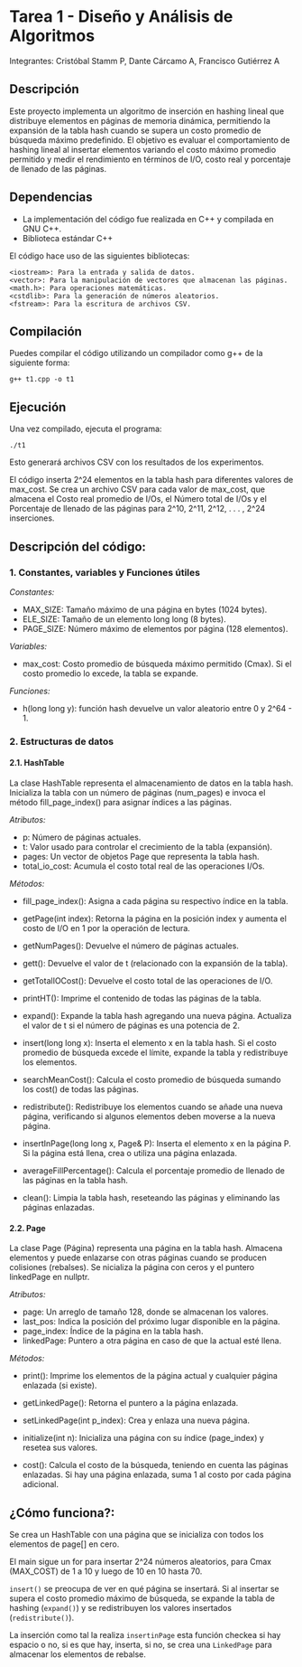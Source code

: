 # Tarea 1 - Diseño y Análisis de Algoritmos

Integrantes: Cristóbal Stamm P, Dante Cárcamo A, Francisco Gutiérrez A

## Descripción

Este proyecto implementa un algoritmo de inserción en hashing lineal que distribuye elementos en páginas de memoria dinámica, permitiendo la expansión de la tabla hash cuando se supera un costo promedio de búsqueda máximo predefinido. El objetivo es evaluar el comportamiento de  hashing lineal al insertar elementos variando el costo máximo promedio permitido y medir el rendimiento en términos de I/O, costo real y porcentaje de llenado de las páginas.

## Dependencias

- La implementación del código fue realizada en C++ y compilada en GNU C++.
- Biblioteca estándar C++

El código hace uso de las siguientes bibliotecas:

    <iostream>: Para la entrada y salida de datos.
    <vector>: Para la manipulación de vectores que almacenan las páginas.
    <math.h>: Para operaciones matemáticas.
    <cstdlib>: Para la generación de números aleatorios.
    <fstream>: Para la escritura de archivos CSV.

## Compilación

Puedes compilar el código utilizando un compilador como g++ de la siguiente forma:

```
g++ t1.cpp -o t1
```

## Ejecución

Una vez compilado, ejecuta el programa:

```
./t1
```

Esto generará archivos CSV con los resultados de los experimentos. 

El código inserta 2^24 elementos en la tabla hash para diferentes valores de max_cost. Se crea un archivo CSV para cada valor de max_cost, que almacena el Costo real promedio de I/Os, el Número total de I/Os y el Porcentaje de llenado de las páginas para 2^10, 2^11, 2^12, . . . , 2^24 inserciones.

## Descripción del código:

### 1. Constantes, variables y Funciones útiles

*Constantes:*

- MAX_SIZE: Tamaño máximo de una página en bytes (1024 bytes).
- ELE_SIZE: Tamaño de un elemento long long (8 bytes).
- PAGE_SIZE: Número máximo de elementos por página (128 elementos).

*Variables:*

- max_cost: Costo promedio de búsqueda máximo permitido (Cmax). Si el costo promedio lo excede, la tabla se expande.

*Funciones:*

- h(long long y): función hash devuelve un valor aleatorio entre 0 y 2^64 - 1.


### 2. Estructuras de datos

#### 2.1. HashTable

La clase HashTable representa el almacenamiento de datos en la tabla hash. Inicializa la tabla con un número de páginas (num_pages) e invoca el método fill_page_index() para asignar índices a las páginas.

*Atributos:*

- p: Número de páginas actuales.
- t: Valor usado para controlar el crecimiento de la tabla (expansión).
- pages: Un vector de objetos Page que representa la tabla hash.
- total_io_cost: Acumula el costo total real de las operaciones I/Os.

*Métodos:*
- fill_page_index(): Asigna a cada página su respectivo índice en la tabla.

- getPage(int index): Retorna la página en la posición index y aumenta el costo de I/O en 1 por la operación de lectura.

- getNumPages(): Devuelve el número de páginas actuales.

- gett(): Devuelve el valor de t (relacionado con la expansión de la tabla).

- getTotalIOCost(): Devuelve el costo total de las operaciones de I/O.

- printHT(): Imprime el contenido de todas las páginas de la tabla.

- expand(): Expande la tabla hash agregando una nueva página. Actualiza el valor de t si el número de páginas es una potencia de 2.

- insert(long long x): Inserta el elemento x en la tabla hash. Si el costo promedio de búsqueda excede el límite, expande la tabla y redistribuye los elementos.

- searchMeanCost(): Calcula el costo promedio de búsqueda sumando los cost() de todas las páginas.

- redistribute(): Redistribuye los elementos cuando se añade una nueva página, verificando si algunos elementos deben moverse a la nueva página.

- insertInPage(long long x, Page& P): Inserta el elemento x en la página P. Si la página está llena, crea o utiliza una página enlazada.

- averageFillPercentage(): Calcula el porcentaje promedio de llenado de las páginas en la tabla hash.

- clean(): Limpia la tabla hash, reseteando las páginas y eliminando las páginas enlazadas.


#### 2.2. Page

La clase Page (Página) representa una página en la tabla hash. Almacena elementos y puede enlazarse con otras páginas cuando se producen colisiones (rebalses). Se nicializa la página con ceros y el puntero linkedPage en nullptr.

*Atributos:*
- page: Un arreglo de tamaño 128, donde se almacenan los valores.
- last_pos: Indica la posición del próximo lugar disponible en la página.
- page_index: Índice de la página en la tabla hash.
- linkedPage: Puntero a otra página en caso de que la actual esté llena.

*Métodos:*
- print(): Imprime los elementos de la página actual y cualquier página enlazada (si existe).

- getLinkedPage(): Retorna el puntero a la página enlazada.

- setLinkedPage(int p_index): Crea y enlaza una nueva página.

- initialize(int n): Inicializa una página con su índice (page_index) y resetea sus valores.

- cost(): Calcula el costo de la búsqueda, teniendo en cuenta las páginas enlazadas. Si hay una página enlazada, suma 1 al costo por cada página adicional.


## ¿Cómo funciona?:

Se crea un HashTable con una página que se inicializa con todos los elementos de page[] en cero.

El main sigue un for para insertar 2^24 números aleatorios, para Cmax (MAX_COST) de 1 a 10 y luego de 10 en 10 hasta 70.

`insert()` se preocupa de ver en qué página se insertará. Si al insertar se supera el costo promedio máximo de búsqueda, se expande la tabla de hashing (`expand()`) y se redistribuyen los valores insertados (`redistribute()`).

La inserción como tal la realiza `insertinPage` esta función checkea si hay espacio o no, si es que hay, inserta, si no, se crea una `LinkedPage` para almacenar los elementos de rebalse.